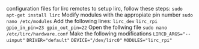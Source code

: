 configuration files for lirc remotes
to setup lirc, follow these steps:
```sudo apt-get install lirc```
Modify modules with the appropiate pin number
```sudo nano /etc/modules```
Add the following lines:
```lirc_dev```
```lirc_rpi gpio_in_pin=23 gpio_out_pin=22```
Open the follwing file
```sudo nano /etc/lirc/hardware.conf```
Make the following modifications
```LIRCD_ARGS="--uinput"```
```DRIVER="default"```
```DEVICE="/dev/lirc0"```
```MODULES="lirc_rpi"```

